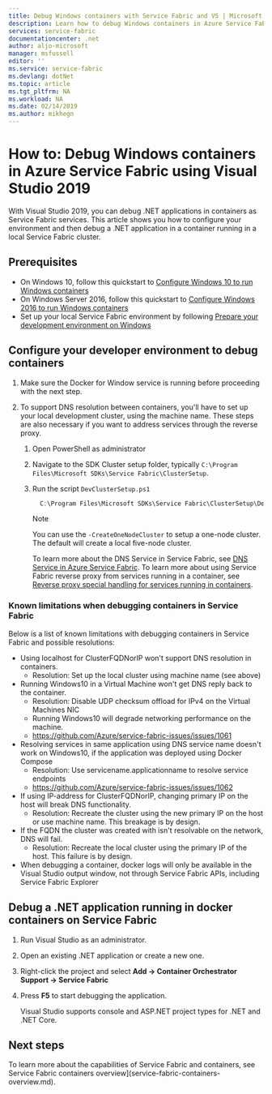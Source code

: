 ```yaml
---
title: Debug Windows containers with Service Fabric and VS | Microsoft Docs
description: Learn how to debug Windows containers in Azure Service Fabric using Visual Studio 2019.
services: service-fabric
documentationcenter: .net
author: aljo-microsoft
manager: msfussell
editor: ''
ms.service: service-fabric
ms.devlang: dotNet
ms.topic: article
ms.tgt_pltfrm: NA
ms.workload: NA
ms.date: 02/14/2019
ms.author: mikhegn
---
```

# How to: Debug Windows containers in Azure Service Fabric using Visual Studio 2019

With Visual Studio 2019, you can debug .NET applications in containers as Service Fabric services. This article shows you how to configure your environment and then debug a .NET application in a container running in a local Service Fabric cluster.

## Prerequisites

* On Windows 10, follow this quickstart to [Configure Windows 10 to run Windows containers](https://docs.microsoft.com/virtualization/windowscontainers/quick-start/quick-start-windows-10)
* On Windows Server 2016, follow this quickstart to [Configure Windows 2016 to run Windows containers](https://docs.microsoft.com/virtualization/windowscontainers/quick-start/quick-start-windows-server)
* Set up your local Service Fabric environment by following [Prepare your development environment on Windows](https://docs.microsoft.com/azure/service-fabric/service-fabric-get-started)

## Configure your developer environment to debug containers

1. Make sure the Docker for Window service is running before proceeding with the next step.

1. To support DNS resolution between containers, you'll have to set up your local development cluster, using the machine name. These steps are also necessary if you want to address services through the reverse proxy.
   1. Open PowerShell as administrator
   2. Navigate to the SDK Cluster setup folder, typically `C:\Program Files\Microsoft SDKs\Service Fabric\ClusterSetup`.
   3. Run the script `DevClusterSetup.ps1`

      ``` PowerShell
        C:\Program Files\Microsoft SDKs\Service Fabric\ClusterSetup\DevClusterSetup.ps1
      ```

      > [!NOTE]
      > You can use the `-CreateOneNodeCluster` to setup a one-node cluster. The default will create a local five-node cluster.
      >

      To learn more about the DNS Service in Service Fabric, see [DNS Service in Azure Service Fabric](https://docs.microsoft.com/azure/service-fabric/service-fabric-dnsservice). To learn more about using Service Fabric reverse proxy from services running in a container, see [Reverse proxy special handling for services running in containers](service-fabric-reverseproxy.md#special-handling-for-services-running-in-containers).

### Known limitations when debugging containers in Service Fabric

Below is a list of known limitations with debugging containers in Service Fabric and possible resolutions:

* Using localhost for ClusterFQDNorIP won't support DNS resolution in containers.
    * Resolution: Set up the local cluster using machine name (see above)
* Running Windows10 in a Virtual Machine won't get DNS reply back to the container.
    * Resolution: Disable UDP checksum offload for IPv4 on the Virtual Machines NIC
    * Running Windows10 will degrade networking performance on the machine.
    * https://github.com/Azure/service-fabric-issues/issues/1061
* Resolving services in same application using DNS service name doesn't work on Windows10, if the application was deployed using Docker Compose
    * Resolution: Use servicename.applicationname to resolve service endpoints
    * https://github.com/Azure/service-fabric-issues/issues/1062
* If using IP-address for ClusterFQDNorIP, changing primary IP on the host will break DNS functionality.
    * Resolution: Recreate the cluster using the new primary IP on the host or use machine name. This breakage is by design.
* If the FQDN the cluster was created with isn't resolvable on the network, DNS will fail.
    * Resolution: Recreate the local cluster using the primary IP of the host. This failure is by design.
* When debugging a container, docker logs will only be available in the Visual Studio output window, not through Service Fabric APIs, including Service Fabric Explorer

## Debug a .NET application running in docker containers on Service Fabric

1. Run Visual Studio as an administrator.

1. Open an existing .NET application or create a new one.

1. Right-click the project and select **Add -> Container Orchestrator Support -> Service Fabric**

1. Press **F5** to start debugging the application.

    Visual Studio supports console and ASP.NET project types for .NET and .NET Core.

## Next steps
To learn more about the capabilities of Service Fabric and containers, see Service Fabric containers overview](service-fabric-containers-overview.md).
